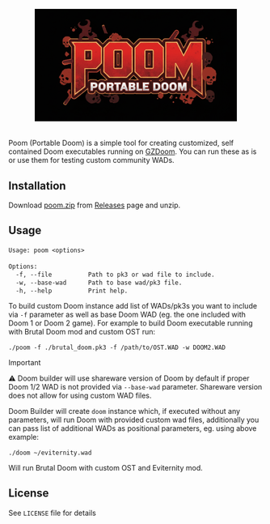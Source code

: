 <p align="center">
<img width="400" src="poom.png"><br/><br/>
</p>

Poom (Portable Doom) is a simple tool for creating customized, self contained Doom executables running on [GZDoom](https://zdoom.org/index). You can run these as is or use them for testing custom community WADs.


## Installation

Download [poom.zip](https://github.com/exaroth/poom/releases/download/stable/poom.zip) from [Releases](https://github.com/exaroth/poom/releases/tag/stable) page and unzip.

## Usage

```
Usage: poom <options>

Options:
  -f, --file          Path to pk3 or wad file to include.
  -w, --base-wad      Path to base wad/pk3 file.
  -h, --help          Print help.
```

To build custom Doom instance add list of WADs/pk3s you want to include via `-f` parameter as well as base Doom WAD (eg. the one included with Doom 1 or Doom 2 game). For example to build Doom executable running with Brutal Doom mod and custom OST run:

```
./poom -f ./brutal_doom.pk3 -f /path/to/OST.WAD -w DOOM2.WAD
```

> [!IMPORTANT]
> :warning:   Doom builder will use shareware version of Doom by default if proper Doom 1/2 WAD is not provided via `--base-wad` parameter. Shareware version does not allow for using custom WAD files.

Doom Builder will create `doom` instance which, if executed without any parameters, will run Doom with provided custom wad files, additionally you can pass list of additional WADs as positional parameters, eg. using above example:

```
./doom ~/eviternity.wad
```

Will run Brutal Doom with custom OST and Eviternity mod.

## License

See `LICENSE` file for details

